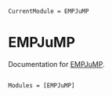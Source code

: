 ```@meta
CurrentModule = EMPJuMP
```

# EMPJuMP

Documentation for [EMPJuMP](https://github.com/lrsantos11/EMPJuMP.jl).

```@index
```

```@autodocs
Modules = [EMPJuMP]
```
